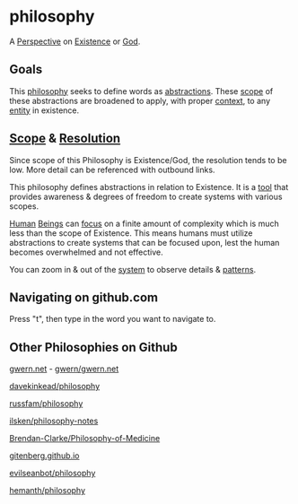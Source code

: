 philosophy
==========

A [Perspective](./src/perspective.md) on [Existence](./src/existence.md) or [God](./src/god.md).

## Goals

This [philosophy](./src/philosophy.md) seeks to define words as [abstractions](./src/abstraction.md). These [scope](./src/scope.md) of these abstractions are broadened to apply, with proper [context](./src/context.md), to any [entity](./src/entity.md) in existence.

## [Scope](./src/scope.md) & [Resolution](./src/resolution.md)

Since scope of this Philosophy is Existence/God, the resolution tends to be low. More detail can be referenced with outbound links.

This philosophy defines abstractions in relation to Existence. It is a [tool](./src/tool.md) that provides awareness & degrees of freedom to create systems with various scopes.

[Human](./src/human.md) [Beings](./src/being.md) can [focus](./src/focus.md) on a finite amount of complexity which is much less than the scope of Existence. This means humans must utilize abstractions to create systems that can be focused upon, lest the human becomes overwhelmed and not effective.

You can zoom in & out of the [system](./system.md) to observe details & [patterns](./src/pattern.md).

## Navigating on github.com

Press "t", then type in the word you want to navigate to.

## Other Philosophies on Github

[gwern.net](http://www.gwern.net/) - [gwern/gwern.net](https://github.com/gwern/gwern.net)

[davekinkead/philosophy](https://github.com/davekinkead/philosophy)

[russfam/philosophy](https://github.com/russfam/philosophy)

[ilsken/philosophy-notes](https://github.com/ilsken/philosophy-notes)

[Brendan-Clarke/Philosophy-of-Medicine](https://github.com/Brendan-Clarke/Philosophy-of-Medicine)

[gitenberg.github.io](https://gitenberg.github.io/)

[evilseanbot/philosophy](https://github.com/evilseanbot/philosophy)

[hemanth/philosophy](https://github.com/hemanth/philosophy)

